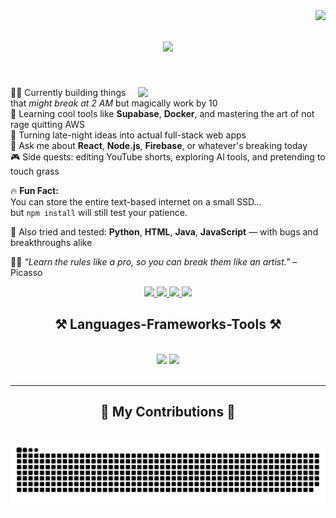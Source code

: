 <img align="right" src="https://visitor-badge.laobi.icu/badge?page_id=Bibekinn.Bibekinn" />

<h1 align="center">
    <img src="https://readme-typing-svg.herokuapp.com/?font=Righteous&size=35&center=true&vCenter=true&width=500&height=70&duration=4000&lines=Hi+There!+👋;+I'm+Bibek+Pyakurel!;" />
</h1>

</br>


<div align="left">

<img src="https://giffiles.alphacoders.com/153/153888.gif" width="300" align="right" />

👨‍💻 Currently building things that *might break at 2 AM* but magically work by 10  
🌱 Learning cool tools like **Supabase**, **Docker**, and mastering the art of not rage quitting AWS  
🧠 Turning late-night ideas into actual full-stack web apps  
💬 Ask me about **React**, **Node.js**, **Firebase**, or whatever's breaking today  
🎮 Side quests: editing YouTube shorts, exploring AI tools, and pretending to touch grass  

🔥 **Fun Fact:**  
You can store the entire text-based internet on a small SSD...  
but `npm install` will still test your patience.  

🧪 Also tried and tested: **Python**, **HTML**, **Java**, **JavaScript** — with bugs and breakthroughs alike  

🧘‍♂️ *"Learn the rules like a pro, so you can break them like an artist."* – Picasso

</div>
<div align="center"> 
  <a href="mailto:bibekp241@gmail.com">
    <img src="https://img.shields.io/badge/Gmail-333333?style=for-the-badge&logo=gmail&logoColor=red" />
  </a>
  <a href="https://www.linkedin.com/in/bibek-pyakurel-602344340/" target="_blank">
    <img src="https://img.shields.io/badge/LinkedIn-0077B5?style=for-the-badge&logo=linkedin&logoColor=white" target="_blank" />
  </a>
  <a href="https://Bibekinn.github.io" target="_blank">
     <img src="https://img.shields.io/badge/Portfolio-FF5722?style=for-the-badge&logo=todoist&logoColor=white" target="_blank" /> 
  </a>
   <a href="https://t.me/bibe_k" target="_blank">
     <img src="https://img.shields.io/badge/Telegram-2CA5E0?style=for-the-badge&logo=telegram&logoColor=white" /> 
  </a>
</div>

<h2 align="center">⚒️ Languages-Frameworks-Tools ⚒️</h2>
<br/>
<div align="center">
    <img src="https://skillicons.dev/icons?i=react,bootstrap,mui,html,css,vscode,github,figma,tailwind,git,r" />
    <img src="https://skillicons.dev/icons?i=nodejs,python,javascript,typescript,express,firebase,mongodb,c,java,nextjs,mysql,flask" /><br>
</div>

<br/>
<hr/>

<div align="center">
  <h2>🐍 My Contributions 🐍</h2>
  <br>
  <img alt="snake eating my contributions" src="https://raw.githubusercontent.com/salesp07/salesp07/output/github-contribution-grid-snake.svg" />
  
  <br/><br/><br/>
</div>

